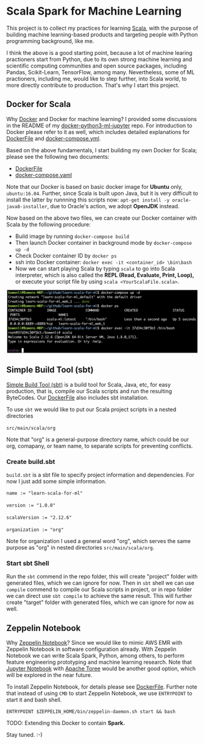 # Scala Spark for Machine Learning

This project is to collect my practices for learning [Scala](https://www.scala-lang.org/), with the purpose of building machine learning-based products and targeting people with Python programming background, like me. 

I think the above is a good starting point, because a lot of machine learing practioners start from Python, due to its own strong machine learning and scientific computing communities and open source packages, including Pandas, Scikit-Learn, TensorFlow, among many. Nevertheless, some of ML practioners, including me, would like to step further, into Scala world, to more directly contribute to production. That's why I start this project.

## Docker for Scala

Why [Docker](https://www.docker.com/) and Docker for machine learning? I provided some discussions in the README of my [docker-python3-ml-jupyter](https://github.com/bowen0701/docker-python3-ml-jupyter) repo. For introduction to Docker please refer to it as well, which includes detailed explanations for [DockerFile](https://github.com/bowen0701/docker-python3-ml-jupyter/blob/master/Dockerfile) and [docker-compose.yml](https://github.com/bowen0701/docker-python3-ml-jupyter/blob/master/docker-compose.yml).

Based on the above fundamentals, I start building my own Docker for Scala; please see the following two documents:

- [DockerFile](./Dockerfile)
- [docker-compose.yaml](./docker-compose.yaml)

Note that our Docker is based on basic docker image for **Ubuntu** only, `ubuntu:16.04`. Further, since Scala is built upon Java, but it is very difficult to install the latter by runnning this scripts now: `apt-get install -y oracle-java8-installer`, due to Oracle's action, we adopt **OpenJDK** instead.

Now based on the above two files, we can create our Docker container with Scala by the following procedure:

- Build image by running `docker-compose build`
- Then launch Docker container in background mode by `docker-compose up -d`
- Check Docker container ID by `docker ps`
- ssh into Docker container: `docker exec -it <container_id> \bin\bash`
- Now we can start playing Scala by typing `scala` to go into Scala interpreter, which is also called the **REPL (Read, Evaluate, Print, Loop),** or execute your script file by using `scala <YourScalaFile.scala>`.

<div style="text-align:center">
<img src="/images/docker_scala.png" alt="Drawing" style="width: 500px;"/>
</div>

## Simple Build Tool (sbt)

[Simple Build Tool (sbt)](https://www.scala-sbt.org/) is a build tool for Scala, Java, etc, for easy production, that is, compile our Scala scripts and run the resulting ByteCodes. Our [DockerFile](./Dockerfile) also includes sbt installation.

To use `sbt` we would like to put our Scala project scripts in a nested directories 

`src/main/scala/org`

Note that "org" is a general-purpose directory name, which could be our org, comapany, or team name, to separate scripts for preventing conflicts.

### Create build.sbt

`build.sbt` is a sbt file to specify project information and dependencies. For now I just add some simple information.

```
name := "learn-scala-for-ml"

version := "1.0.0"

scalaVersion := "2.12.6"

organization := "org"
```

Note for organization I used a general word "org", which serves the same purpose as "org" in nested directories `src/main/scala/org`.

### Start sbt Shell

Run the `sbt` commend in the repo folder, this will create "project" folder with generated files, which we can ignore for now. Then in `sbt` shell we can use `compile` commend to compile our Scala scripts in project, or in repo folder we can direct use `sbt compile` to achieve the same result. This will further create "target" folder with generated files, which we can ignore for now as well.

## Zeppelin Notebook

Why [Zeppelin Notebook](https://zeppelin.apache.org/)? Since we would like to mimic AWS EMR with Zeppelin Notebook in software configuration already. With Zeppelin Notebook we can write Scala Spark, Python, among others, to perform feature engineering prototyping and machine learning research. Note that [Jupyter Notebook](https://jupyter.org/) with [Apache Toree](https://toree.apache.org/) would be another good option, which will be explored in the near future. 

To install Zeppelin Notebook, for details please see [DockerFile](/DockerFile). Further note that instead of using `CMD` to start Zeppelin Notebook, we use `ENTRYPOINT` to start it and bash shell.

```
ENTRYPOINT $ZEPPELIN_HOME/bin/zeppelin-daemon.sh start && bash
```

TODO: Extending this Docker to contain **Spark.**

Stay tuned. :-)
